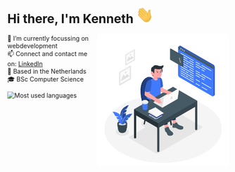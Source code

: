 # Hi there, I'm Kenneth <img src="https://github.com/kennethgerrits/kennethgerrits/blob/main/assets/hi.gif" width="39" height="39">

<img align="right" src="https://github.com/kennethgerrits/kennethgerrits/blob/main/assets/programmer.gif" alt="study room graphic" height="300" />

🔭 I’m currently focussing on webdevelopment  <br>
📫 Connect and contact me on: [LinkedIn] <br>
📌 Based in the Netherlands <br>
🎓 BSc Computer Science<br>

<!-- ![Kenneth's GitHub stats](https://github-readme-stats.vercel.app/api?username=kennethgerrits&count_private=true&show_icons=true) -->

![Most used languages](https://github-readme-stats.vercel.app/api/top-langs/?username=kennethgerrits&layout=compact)

[LinkedIn]: https://www.linkedin.com/in/kenneth-gerrits-0b25411a0/
